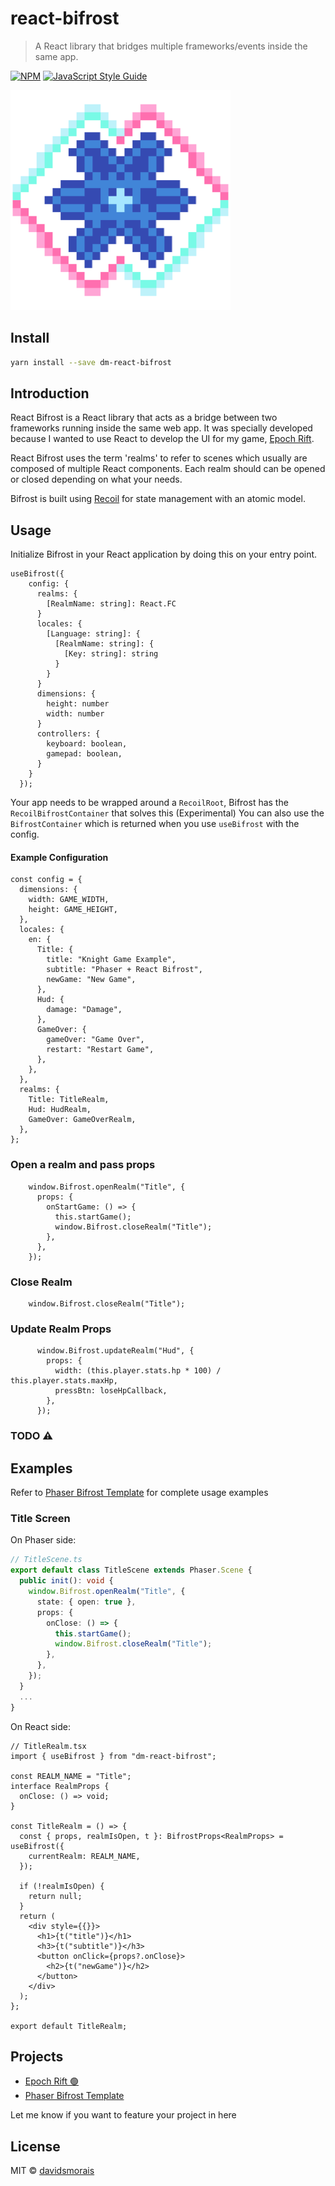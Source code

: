 # react-bifrost

> A React library that bridges multiple frameworks/events inside the same app.

[![NPM](https://img.shields.io/npm/v/dm-react-bifrost.svg)](https://www.npmjs.com/package/dm-react-bifrost) [![JavaScript Style Guide](https://img.shields.io/badge/code_style-standard-brightgreen.svg)](https://standardjs.com)

![Logo](docs/logo.png)


## Install

```bash
yarn install --save dm-react-bifrost
```

## Introduction
React Bifrost is a React library that acts as a bridge between two frameworks running inside the same web app. It was specially developed because I wanted to use React to develop the UI for my game, [Epoch Rift]( https://epochrift.com/).

React Bifrost uses the term 'realms' to refer to scenes which usually are composed of multiple React components. Each realm should can be opened or closed depending on what your needs.

Bifrost is built using [Recoil](https://recoiljs.org/) for state management with an atomic model.
## Usage

Initialize Bifrost in your React application by doing this on your entry point.

```tsx
useBifrost({
    config: {
      realms: {
        [RealmName: string]: React.FC
      }
      locales: {
        [Language: string]: {
          [RealmName: string]: {
            [Key: string]: string
          }
        }
      }
      dimensions: {
        height: number
        width: number
      }
      controllers: {
        keyboard: boolean,
        gamepad: boolean,
      }
    }
  });
```

Your app needs to be wrapped around a `RecoilRoot`, Bifrost has the `RecoilBifrostContainer` that solves this (Experimental) You can also use the `BifrostContainer` which is returned when you use `useBifrost` with the config.

#### Example Configuration
```tsx
const config = {
  dimensions: {
    width: GAME_WIDTH,
    height: GAME_HEIGHT,
  },
  locales: {
    en: {
      Title: {
        title: "Knight Game Example",
        subtitle: "Phaser + React Bifrost",
        newGame: "New Game",
      },
      Hud: {
        damage: "Damage",
      },
      GameOver: {
        gameOver: "Game Over",
        restart: "Restart Game",
      },
    },
  },
  realms: {
    Title: TitleRealm,
    Hud: HudRealm,
    GameOver: GameOverRealm,
  },
};
```

### Open a realm and pass props
```tsx
    window.Bifrost.openRealm("Title", {
      props: {
        onStartGame: () => {
          this.startGame();
          window.Bifrost.closeRealm("Title");
        },
      },
    });
```
### Close Realm
```tsx
    window.Bifrost.closeRealm("Title");
```
### Update Realm Props

```tsx
      window.Bifrost.updateRealm("Hud", {
        props: {
          width: (this.player.stats.hp * 100) / this.player.stats.maxHp,
          pressBtn: loseHpCallback,
        },
      });
```
### TODO ⚠️
## Examples
Refer to [Phaser Bifrost Template](https://github.com/Dark-Magic-Studios/phaser-bifrost-vite-template-ts) for complete usage examples

### Title Screen
On Phaser side:
```ts
// TitleScene.ts
export default class TitleScene extends Phaser.Scene {
  public init(): void {
    window.Bifrost.openRealm("Title", {
      state: { open: true },
      props: {
        onClose: () => {
          this.startGame();
          window.Bifrost.closeRealm("Title");
        },
      },
    });
  }
  ...
}
```
On React side:
```tsx
// TitleRealm.tsx
import { useBifrost } from "dm-react-bifrost";

const REALM_NAME = "Title";
interface RealmProps {
  onClose: () => void;
}

const TitleRealm = () => {
  const { props, realmIsOpen, t }: BifrostProps<RealmProps> = useBifrost({
    currentRealm: REALM_NAME,
  });

  if (!realmIsOpen) {
    return null;
  }
  return (
    <div style={{}}>
      <h1>{t("title")}</h1>
      <h3>{t("subtitle")}</h3>
      <button onClick={props?.onClose}>
        <h2>{t("newGame")}</h2>
      </button>
    </div>
  );
};

export default TitleRealm;

```
## Projects

- [Epoch Rift 🟢](https://epochrift.com)
- [Phaser Bifrost Template](https://github.com/Dark-Magic-Studios/phaser-bifrost-vite-template-ts)

Let me know if you want to feature your project in here
## License

MIT © [davidsmorais](https://github.com/davidsmorais)
